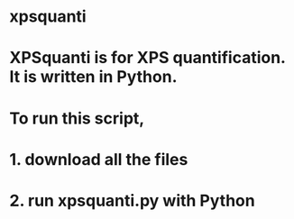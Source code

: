 # xpsquanti
# XPSquanti is for XPS quantification. It is written in Python. 
# To run this script,
# 1. download all the files
# 2. run xpsquanti.py with Python


